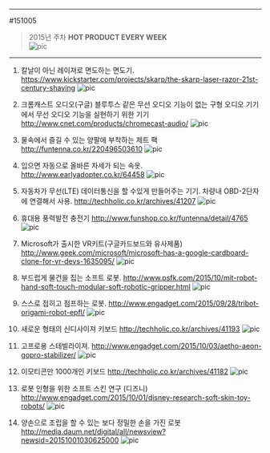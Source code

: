 
---  
#151005  
> 2015년 주차 **HOT PRODUCT EVERY WEEK**  
> ![pic](../image/MAIN.png)  

---  

1. 칼날이 아닌 레이져로 면도하는 면도기.
https://www.kickstarter.com/projects/skarp/the-skarp-laser-razor-21st-century-shaving
![pic](../image/151005/1.jpg)

2. 크롬캐스트 오디오(구글)
블루투스 같은 무선 오디오 기능이 없는 구형 오디오 기기에서 무선 오디오 기능을 실현하기 위한 기기
http://www.cnet.com/products/chromecast-audio/
![pic](../image/151005/2.png)

3. 물속에서 즐길 수 있는 양팔에 부착하는 제트 팩
http://funtenna.co.kr/220496503610
![pic](../image/151005/3.jpg)

4. 입으면 자동으로 올바른 자세가 되는 속옷.
http://www.earlyadopter.co.kr/64458
![pic](../image/151005/4.jpg)


5. 자동차가 무선(LTE) 데이터통신을 할 수있게 만들어주는 기기. 차량내 OBD-2단자에 연결해서 사용.
http://techholic.co.kr/archives/41207
![pic](../image/151005/5.jpg)

6. 휴대용 풍력발전 충전기
http://www.funshop.co.kr/funtenna/detail/4765
![pic](../image/151005/6.jpg)

7. Microsoft가 출시한 VR키트(구글카드보드와 유사제품)
http://www.geek.com/microsoft/microsoft-has-a-google-cardboard-clone-for-vr-devs-1635095/
![pic](../image/151005/7.jpg)

8. 부드럽게 물건을 집는 소프트 로봇.
http://www.psfk.com/2015/10/mit-robot-hand-soft-touch-modular-soft-robotic-gripper.html
![pic](../image/151005/8.jpg)

9. 스스로 접히고 점프하는 로봇.
http://www.engadget.com/2015/09/28/tribot-origami-robot-epfl/
![pic](../image/151005/9.jpg)

10. 새로운 형태의 신디사이져 키보드
http://techholic.co.kr/archives/41193
![pic](../image/151005/10.jpg)

11. 고프로용 스테빌라이져.
http://www.engadget.com/2015/10/03/aetho-aeon-gopro-stabilizer/
![pic](../image/151005/11.gif)

12. 이모티콘만 1000개인 키보드
http://techholic.co.kr/archives/41182
![pic](../image/151005/12.jpg)

13. 로봇 인형을 위한 소프트 스킨 연구 (디즈니)
http://www.engadget.com/2015/10/01/disney-research-soft-skin-toy-robots/
![pic](../image/151005/13.jpg)

14. 양손으로 조립을 할 수 있는 보다 정밀한 손을 가진 로봇
http://media.daum.net/digital/all/newsview?newsid=20151001030625000
![pic](../image/151005/14.jpg)



